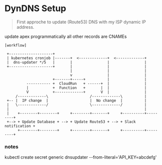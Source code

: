 # DynDNS Setup

> First approche to update (Route53) DNS with my ISP dynamic IP address.

update apex programmatically all other records are CNAMEs


```
[workflow]

 +--------------------+
 | kubernetes cronjob |-------+  <-------------+  <-------------+
 |  dns-updater */5   |       |                |                |
 +--------------------+       |                |                |
                              |                |                |
                              v                |                |
                      +-------+-----+          |                |
          ----------- +  CloudRun   + ------+  |                |
          |           +  Function   +       |  |                |
          V           +-------------+       V  |                |
     /-------------\                   /-------------\          |
 +-- |  IP change  |                   |  No change  |          |
 |   \-------------/                   \-------------/          |
 |                                                              |
 |    +--------+--------+     +--------+-------+     +----------+---------+
 +--> + Update Database + --> + Update Route53 + --> + Slack notification +
      +--------+--------+     +--------+-------+     +----------+---------+

```

### notes

kubectl create secret generic dnsupdater --from-literal='API_KEY=abcdefg'

